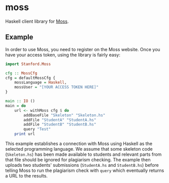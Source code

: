 # moss

Haskell client library for [Moss](https://theory.stanford.edu/~aiken/moss/).

## Example

In order to use Moss, you need to register on the Moss website. Once you have your access token, using the library is fairly easy:

```haskell
import Stanford.Moss

cfg :: MossCfg
cfg = defaultMossCfg {
    mossLanguage = Haskell,
    mossUser = "[YOUR ACCESS TOKEN HERE]"
}

main :: IO ()
main = do
    url <- withMoss cfg $ do
        addBaseFile "Skeleton" "Skeleton.hs"
        addFile "StudentA" "StudentA.hs"
        addFile "StudentB" "StudentB.hs"
        query "Test"
    print url
```

This example establishes a connection with Moss using Haskell as the selected programming language. We assume that some skeleton code (`Skeleton.hs`) has been made available to students and relevant parts from that file should be ignored for plagiarism checking. The example then uploads two students' submissions (`StudentA.hs` and `StudentB.hs`) before telling Moss to run the plagiarism check with `query` which eventually returns a URL to the results.
